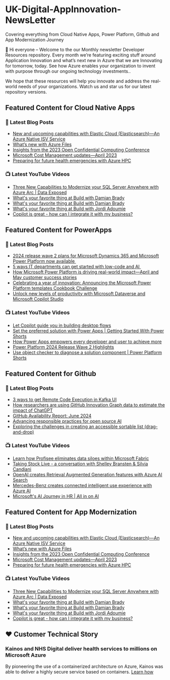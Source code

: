 # UK-Digital-AppInnovation-NewsLetter

Covering everything from Cloud Native Apps, Power Platform, Github and App Modernization Journey

👋 Hi everyone – Welcome to the our Monthly newsletter Developer Resources repository. Every month we’re featuring exciting stuff around Application Innovation and what’s next new in Azure that we are Innovating for tomorrow, today. See how Azure enables your organization to invent with purpose through our ongoing technology investments..


We hope that these resources will help you innovate and address the real-world needs of your organizations. Watch us and star us for our latest repository versions.

## Featured Content for Cloud Native Apps


### 📝 Latest Blog Posts

    
<!-- BLOGCNA:START -->
- [New and upcoming capabilities with Elastic Cloud (Elasticsearch)—An Azure Native ISV Service](https://azure.microsoft.com/blog/new-and-upcoming-capabilities-with-elastic-cloud-elasticsearch-an-azure-native-isv-service/)
- [What’s new with Azure Files](https://azure.microsoft.com/blog/what-s-new-with-azure-files/)
- [Insights from the 2023 Open Confidential Computing Conference](https://azure.microsoft.com/blog/insights-from-the-2023-open-confidential-computing-conference/)
- [Microsoft Cost Management updates—April 2023](https://azure.microsoft.com/blog/microsoft-cost-management-updates-april-2023/)
- [Preparing for future health emergencies with Azure HPC ](https://azure.microsoft.com/blog/preparing-for-future-health-emergencies-with-azure-hpc/)
<!-- BLOGCNA:END -->

### 📺 Latest YouTube Videos

 
<!-- YOUTUBECNA:START -->
- [Three New Capabilities to Modernize your SQL Server Anywhere with Azure Arc | Data Exposed](https://www.youtube.com/watch?v=DkIY4-qwhoU)
- [What&#39;s your favorite thing at Build with Damian Brady](https://www.youtube.com/watch?v=d59tiH8I_Qs)
- [What&#39;s your favorite thing at Build with Damian Brady](https://www.youtube.com/watch?v=LOlNJVPevNU)
- [What&#39;s your favorite thing at Build with Jordi Adoumie](https://www.youtube.com/watch?v=fNrwqhg7A1Q)
- [Copilot is great - how can I integrate it with my business?](https://www.youtube.com/watch?v=v69eVkjTQbg)
<!-- YOUTUBECNA:END -->

##  Featured Content for PowerApps
### 📝 Latest Blog Posts
<!-- BLOGPOWER:START -->
- [2024 release wave 2 plans for Microsoft Dynamics 365 and Microsoft Power Platform now available ](https://www.microsoft.com/en-us/dynamics-365/blog/business-leader/2024/07/16/2024-release-wave-2-plans-for-microsoft-dynamics-365-and-microsoft-power-platform-now-available/)
- [5 ways IT departments can get started with low-code and AI ](https://www.microsoft.com/en-us/microsoft-copilot/blog/copilot-studio/5-ways-it-departments-can-get-started-with-low-code-and-ai/)
- [How Microsoft Power Platform is driving real-world impact—April and May customer success stories](https://www.microsoft.com/en-us/power-platform/blog/2024/06/26/how-microsoft-power-platform-is-driving-real-world-impact-april-and-may-customer-success-stories/)
- [Celebrating a year of innovation: Announcing the Microsoft Power Platform templates Cookbook Challenge](https://www.microsoft.com/en-us/power-platform/blog/2024/06/06/celebrating-a-year-of-innovation-announcing-the-microsoft-power-platform-templates-cookbook-challenge/)
- [Unlock new levels of productivity with Microsoft Dataverse and Microsoft Copilot Studio](https://powerapps.microsoft.com/en-us/blog/unlock-new-levels-of-productivity-with-microsoft-dataverse-and-microsoft-copilot-studio/)
<!-- BLOGPOWER:END -->
 ### 📺 Latest YouTube Videos
    
<!-- YOUTUBEPOWER:START -->
- [Let Copilot guide you in building desktop flows](https://www.youtube.com/watch?v=gZhyPI0fHbI)
- [Set the preferred solution with Power Apps | Getting Started With Power Shorts](https://www.youtube.com/watch?v=WohjakB8OdE)
- [How Power Apps empowers every developer and user to achieve more](https://www.youtube.com/watch?v=JljagTqxkOk)
- [Power Platform 2024 Release Wave 2 Highlights](https://www.youtube.com/watch?v=fo3mSmPpz7s)
- [Use object checker to diagnose a solution component | Power Platform Shorts](https://www.youtube.com/watch?v=h_OwFRgj1U8)
<!-- YOUTUBEPOWER:END -->

##  Featured Content for Github
### 📝 Latest Blog Posts
<!-- BLOGGITHUB:START -->
- [3 ways to get Remote Code Execution in Kafka UI](https://github.blog/2024-07-22-3-ways-to-get-remote-code-execution-in-kafka-ui/)
- [How researchers are using GitHub Innovation Graph data to estimate the impact of ChatGPT](https://github.blog/2024-07-17-how-researchers-are-using-github-innovation-graph-data-to-estimate-the-impact-of-chatgpt/)
- [GitHub Availability Report: June 2024](https://github.blog/2024-07-12-github-availability-report-june-2024/)
- [Advancing responsible practices for open source AI](https://github.blog/2024-07-11-advancing-responsible-practices-for-open-source-ai/)
- [Exploring the challenges in creating an accessible sortable list (drag-and-drop)](https://github.blog/2024-07-09-exploring-the-challenges-in-creating-an-accessible-sortable-list-drag-and-drop/)
<!-- BLOGGITHUB:END -->
### 📺 Latest YouTube Videos
<!-- YOUTUBEGITHUB:START -->
- [Learn how Profisee eliminates data siloes within Microsoft Fabric](https://www.youtube.com/watch?v=kMZE6KjCs98)
- [Taking Stock Live - a conversation with Shelley Bransten &amp; Silvia Candiani](https://www.youtube.com/watch?v=NMEdNprUOzI)
- [OpenAI creates Retrieval Augmented Generation features with Azure AI Search](https://www.youtube.com/watch?v=cjIE5fBInAE)
- [Mercedes-Benz creates connected intelligent use experience with Azure AI](https://www.youtube.com/watch?v=ocxnhqZuS8w)
- [Microsoft&#39;s AI Journey in HR | All in on AI](https://www.youtube.com/watch?v=ffrmZhT3BJA)
<!-- YOUTUBEGITHUB:END -->
##  Featured Content for App Modernization
### 📝 Latest Blog Posts
<!-- BLOGAPPMOD:START -->
- [New and upcoming capabilities with Elastic Cloud (Elasticsearch)—An Azure Native ISV Service](https://azure.microsoft.com/blog/new-and-upcoming-capabilities-with-elastic-cloud-elasticsearch-an-azure-native-isv-service/)
- [What’s new with Azure Files](https://azure.microsoft.com/blog/what-s-new-with-azure-files/)
- [Insights from the 2023 Open Confidential Computing Conference](https://azure.microsoft.com/blog/insights-from-the-2023-open-confidential-computing-conference/)
- [Microsoft Cost Management updates—April 2023](https://azure.microsoft.com/blog/microsoft-cost-management-updates-april-2023/)
- [Preparing for future health emergencies with Azure HPC ](https://azure.microsoft.com/blog/preparing-for-future-health-emergencies-with-azure-hpc/)
<!-- BLOGAPPMOD:END -->
### 📺 Latest YouTube Videos
<!-- YOUTUBEAPPMOD:START -->
- [Three New Capabilities to Modernize your SQL Server Anywhere with Azure Arc | Data Exposed](https://www.youtube.com/watch?v=DkIY4-qwhoU)
- [What&#39;s your favorite thing at Build with Damian Brady](https://www.youtube.com/watch?v=d59tiH8I_Qs)
- [What&#39;s your favorite thing at Build with Damian Brady](https://www.youtube.com/watch?v=LOlNJVPevNU)
- [What&#39;s your favorite thing at Build with Jordi Adoumie](https://www.youtube.com/watch?v=fNrwqhg7A1Q)
- [Copilot is great - how can I integrate it with my business?](https://www.youtube.com/watch?v=v69eVkjTQbg)
<!-- YOUTUBEAPPMOD:END -->


## ♥️ Customer Technical Story 

### Kainos and NHS Digital deliver health services to millions on Microsoft Azure

By pioneering the use of a containerized architecture on Azure, Kainos was able to deliver a highly secure service based on containers. [Learn how](https://customers.microsoft.com/en-us/story/1368348549535774520-kainos-and-nhs-digital-deliver-health-services-to-millions-on-microsoft-azure)

